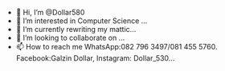 - 👋 Hi, I’m @Dollar580
- 👀 I’m interested in Computer Science ...
- 🌱 I’m currently rewriting my mattic...
- 💞️ I’m looking to collaborate on ...
- 📫 How to reach me WhatsApp:082 796 3497/081 455 5760. Facebook:Galzin Dollar, Instagram: Dollar_530...

<!---
Dollar580/Dollar580 is a ✨ special ✨ repository because its `README.md` (this file) appears on your GitHub profile.
You can click the Preview link to take a look at your changes.
--->
